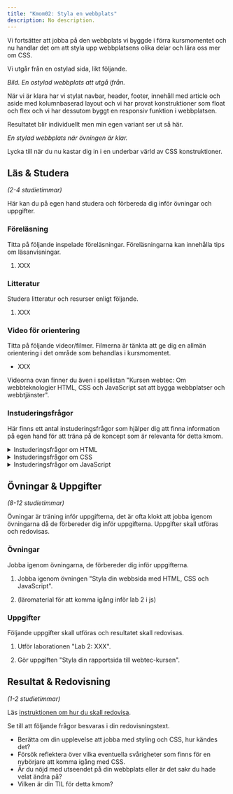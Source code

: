 ```yaml
---
title: "Kmom02: Styla en webbplats" 
description: No description.
---
```


Vi fortsätter att jobba på den webbplats vi byggde i förra kursmomentet och nu handlar det om att styla upp webbplatsens olika delar och lära oss mer om CSS.

Vi utgår från en ostylad sida, likt följande.

_Bild. En ostylad webbplats att utgå ifrån._

När vi är klara har vi stylat navbar, header, footer, innehåll med article och aside med kolumnbaserad layout och vi har provat konstruktioner som float och flex och vi har dessutom byggt en responsiv funktion i webbplatsen.

Resultatet blir individuellt men min egen variant ser ut så här.

_En stylad webbplats när övningen är klar._

Lycka till när du nu kastar dig in i en underbar värld av CSS konstruktioner.



## Läs & Studera

_(2-4 studietimmar)_

Här kan du på egen hand studera och förbereda dig inför övningar och uppgifter.




### Föreläsning

Titta på följande inspelade föreläsningar. Föreläsningarna kan innehålla tips om läsanvisningar.

1. XXX



### Litteratur

Studera litteratur och resurser enligt följande.

1. XXX



### Video för orientering

Titta på följande videor/filmer. Filmerna är tänkta att ge dig en allmän orientering i det område som behandlas i kursmomentet.

* XXX

Videorna ovan finner du även i spellistan "Kursen webtec: Om webbteknologier HTML, CSS och JavaScript sat att bygga webbplatser och webbtjänster".



### Instuderingsfrågor

Här finns ett antal instuderingsfrågor som hjälper dig att finna information på egen hand för att träna på de koncept som är relevanta för detta kmom.

<details>
<summary>Instuderingsfrågor om HTML</summary>

1. Vad står HTML för?

</details>

<details>
<summary>Instuderingsfrågor om CSS</summary>

1. Vad står CSS för?

</details>

<details>
<summary>Instuderingsfrågor om JavaScript</summary>

1. Ge en kort historik över programmeringsspråket JavaScript.

</details>



## Övningar & Uppgifter

_(8-12 studietimmar)_

Övningar är träning inför uppgifterna, det är ofta klokt att jobba igenom övningarna då de förbereder dig inför uppgifterna. Uppgifter skall utföras och redovisas.



### Övningar

Jobba igenom övningarna, de förbereder dig inför uppgifterna.

1. Jobba igenom övningen "Styla din webbsida med HTML, CSS och JavaScript".

1. (läromaterial för att komma igång inför lab 2 i js)



### Uppgifter

Följande uppgifter skall utföras och resultatet skall redovisas.

1. Utför laborationen "Lab 2: XXX".

1. Gör uppgiften "Styla din rapportsida till webtec-kursen".



## Resultat & Redovisning

_(1-2 studietimmar)_

Läs [instruktionen om hur du skall redovisa]().

Se till att följande frågor besvaras i din redovisningstext.

* Berätta om din upplevelse att jobba med styling och CSS, hur kändes det?
* Försök reflektera över vilka eventuella svårigheter som finns för en nybörjare att komma igång med CSS.
* Är du nöjd med utseendet på din webbplats eller är det sakr du hade velat ändra på?
* Vilken är din TIL för detta kmom?

